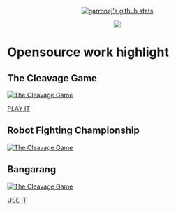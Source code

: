 <div align="center">  

[![garronej's github stats](https://github-readme-stats.vercel.app/api?username=bbohec&title_color=fff&icon_color=8B959E&text_color=9f9f9f&bg_color=0E1217)](https://github.com/bbohec/bbohec)  
    
![](https://komarev.com/ghpvc/?username=bbohec)

</div>  


# Opensource work highlight
## The Cleavage Game
[![The Cleavage Game](https://img.youtube.com/vi/XXyQlw4wVH4/0.jpg)](https://www.youtube.com/watch?v=XXyQlw4wVH4)

[PLAY IT](https://lejeuduclivage.com/)
## Robot Fighting Championship
[![The Cleavage Game](https://img.youtube.com/vi/DPNg7uOw0K8/0.jpg)](https://www.youtube.com/watch?v=DPNg7uOw0K8)
## Bangarang
[![The Cleavage Game](https://img.youtube.com/vi/gYkuU9KaImg/0.jpg)](https://www.youtube.com/watch?v=gYkuU9KaImg)

[USE IT](https://bangarang.sometimesuseful.com/LanguageSelect)

